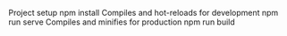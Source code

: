 Project setup
npm install
Compiles and hot-reloads for development
npm run serve
Compiles and minifies for production
npm run build
